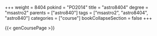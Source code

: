 +++
weight = 8404
pokind = "PO2014"
title = "astro8404"
degree = "msastro2"
parents = ["astro840"]
tags = ["msastro2", "astro8404", "astro840"]
categories = ["course"]
bookCollapseSection = false
+++

{{< genCoursePage >}}
